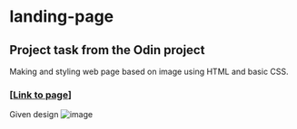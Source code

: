 # landing-page 

## Project task from the Odin project

Making and styling web page based on image using HTML and basic CSS.

### [[Link to page](ivanm994.github.io/study-landing-page)]

Given design
![image](https://user-images.githubusercontent.com/97364589/216725064-b43f2986-888c-4a9f-a7d6-cc7213b92c74.png)







